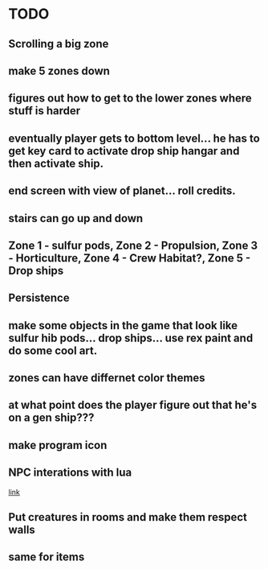 #  TODO

## Scrolling a big zone

## make 5 zones down

## figures out how to get to the lower zones where stuff is harder

## eventually player gets to bottom level... he has to get key card to activate drop ship hangar and then activate ship.

## end screen with view of planet... roll credits.

## stairs can go up and down

## Zone 1 - sulfur pods, Zone 2 - Propulsion, Zone 3 - Horticulture, Zone 4 - Crew Habitat?, Zone 5 - Drop ships

## Persistence

## make some objects in the game that look like sulfur hib pods... drop ships... use rex paint and do some cool art.

## zones can have differnet color themes

## at what point does the player figure out that he's on a gen ship???

## make program icon

## NPC interations with lua

[link](https://www.raywenderlich.com/2764-how-to-make-an-rpg)

## Put creatures in rooms and make them respect walls

## same for items
